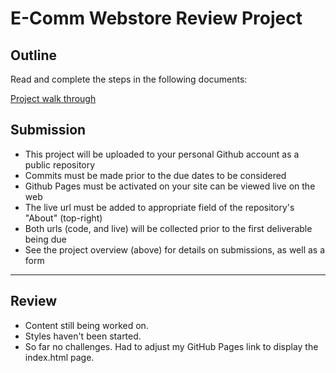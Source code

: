 # E-Comm Webstore Review Project

## Outline

Read and complete the steps in the following documents:

[Project walk through](https://www.notion.so/juneate/Project-Webstore-2d90ddb08fa44746966b255f800628997)


## Submission

- This project will be uploaded to your personal Github account as a public repository
- Commits must be made prior to the due dates to be considered
- Github Pages must be activated on your site can be viewed live on the web
- The live url must be added to appropriate field of the repository's "About" (top-right)
- Both urls (code, and live) will be collected prior to the first deliverable being due
- See the project overview (above) for details on submissions, as well as a form

----------------------------------------------------------------------------

## Review

- Content still being worked on.
- Styles haven't been started.
- So far no challenges. Had to adjust my GitHub Pages link to display the index.html page.
